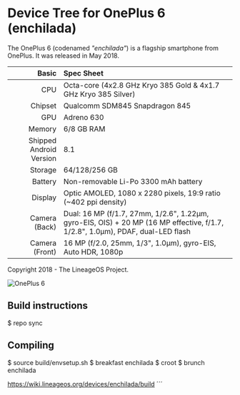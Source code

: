 # Device Tree for OnePlus 6 (enchilada)

The OnePlus 6 (codenamed _"enchilada"_) is a flagship smartphone from OnePlus.
It was released in May 2018.

| Basic                   | Spec Sheet                                                                                                                     |
| -----------------------:|:------------------------------------------------------------------------------------------------------------------------------ |
| CPU                     | Octa-core (4x2.8 GHz Kryo 385 Gold & 4x1.7 GHz Kryo 385 Silver)                                                                |
| Chipset                 | Qualcomm SDM845 Snapdragon 845                                                                                                 |
| GPU                     | Adreno 630                                                                                                                     |
| Memory                  | 6/8 GB RAM                                                                                                                     |
| Shipped Android Version | 8.1                                                                                                                            |
| Storage                 | 64/128/256 GB                                                                                                                  |
| Battery                 | Non-removable Li-Po 3300 mAh battery                                                                                           |
| Display                 | Optic AMOLED, 1080 x 2280 pixels, 19:9 ratio (~402 ppi density)                                                                |
| Camera (Back)           | Dual: 16 MP (f/1.7, 27mm, 1/2.6", 1.22µm, gyro-EIS, OIS) + 20 MP (16 MP effective, f/1.7, 1/2.8", 1.0µm), PDAF, dual-LED flash |
| Camera (Front)          | 16 MP (f/2.0, 25mm, 1/3", 1.0µm), gyro-EIS, Auto HDR, 1080p                                                                    |

Copyright 2018 - The LineageOS Project.

![OnePlus 6](https://cdn2.gsmarena.com/vv/pics/oneplus/oneplus-6-5.jpg "OnePlus 6")


## Build instructions

<project path="device/oneplus/enchilada" remote="github" name="AgentOrange007/android_device_oneplus_enchilada" revision="lineage-17.1" />
<project path="device/oneplus/sdm845-common" remote="github" name="LineageOS/android_device_oneplus_sdm845-common" revision="lineage-17.1" />
<project path="kernel/oneplus/sdm845" remote="github" name="AOSiP-Devices/kernel_oneplus_sdm845" revision="ten" />
<project path="vendor/oneplus" remote="github" name="AgentOrange007/proprietary_vendor_oneplus" revision="lineage-17.1" />

$ repo sync

## Compiling


$ source build/envsetup.sh
$ breakfast enchilada
$ croot
$ brunch enchilada

https://wiki.lineageos.org/devices/enchilada/build
´´´
